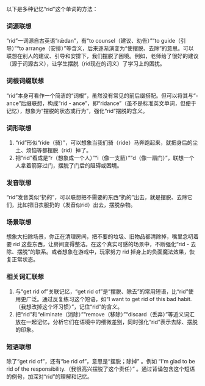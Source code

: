 以下是多种记忆“rid”这个单词的方法：

### 词源联想
“rid”一词源自古英语“rǣdan”，有“to counsel（建议、劝告）”“to guide（引导）”“to arrange（安排）”等含义，后来逐渐演变为“使摆脱、去除”的意思。可以联想在别人的建议、引导和安排下，我们摆脱了困境。例如，老师给了很好的建议（源于词源古义），让学生摆脱（rid现在的词义）了学习上的困扰。

### 词根词缀联想
“rid”本身可看作一个简洁的“词根”，虽然没有常见的前后缀搭配。但可以将其与“-ance”后缀联想，构成“rid - ance”，即“ridance”（虽不是标准英文单词，但便于记忆），想象为“摆脱的状态或行为”，强化“rid”摆脱的含义。

### 词形联想
1. “rid”形似“ride（骑）”，可以想象当我们骑（ride）马奔跑起来，就把身后的尘土、烦恼等都摆脱（rid）掉了。
2. 把“rid”看成是“r（想象成一个人）”“i（像一支箭）”“d（像一扇门）”，联想一个人拿着箭穿过门，摆脱了门后的阻碍或困境。

### 发音联想
“rid”发音类似“扔的”，可以联想把不需要的东西“扔的”出去，就是摆脱、去除它们，比如把旧衣服扔的（发音似rid）出去，摆脱杂物。

### 场景联想
想象大扫除场景，你正在清理房间，把不要的垃圾、旧物品都清除掉，嘴里念叨着要 rid 这些东西，让房间变得整洁。在这个真实可感的场景中，不断强化“rid - 去除、摆脱”的联系。或者想象在游戏中，玩家努力 rid 掉身上的负面魔法效果，恢复正常状态。

### 相关词汇联想
1. 与“get rid of”关联记忆，“get rid of”是“摆脱、除去”的常用短语，比“rid”使用更广泛。通过反复练习这个短语，如“I want to get rid of this bad habit.（我想改掉这个坏习惯）”，记住“rid”的含义。
2. 把“rid”和“eliminate（消除）”“remove（移除）”“discard（丢弃）”等近义词汇放在一起记忆，分析它们在语境中的细微差别，同时强化“rid”表示去除、摆脱的印象。

### 短语联想
除了“get rid of”，还有“be rid of”，意思是“摆脱；除掉” 。例如 “I'm glad to be rid of the responsibility.（我很高兴摆脱了这个责任）” 。通过背诵包含这个短语的例句，加深对“rid”的理解和记忆。 